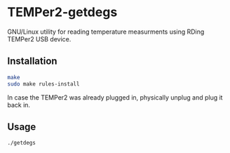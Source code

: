 # TEMPer2-getdegs

GNU/Linux utility for reading temperature measurments
using RDing TEMPer2 USB device.

## Installation

```bash
make
sudo make rules-install
```

In case the TEMPer2 was already plugged in,
physically unplug and plug it back in.

## Usage

```bash
./getdegs
```
